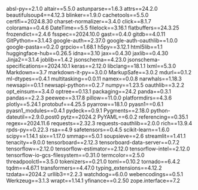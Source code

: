 absl-py==2.1.0
altair==5.5.0
astunparse==1.6.3
attrs==24.2.0
beautifulsoup4==4.12.3
blinker==1.9.0
cachetools==5.5.0
certifi==2024.8.30
charset-normalizer==3.4.0
click==8.1.7
colorama==0.4.6
DateTime==5.5
filelock==3.16.1
flatbuffers==24.3.25
frozendict==2.4.6
fsspec==2024.10.0
gast==0.4.0
gitdb==4.0.11
GitPython==3.1.43
google-auth==2.37.0
google-auth-oauthlib==1.0.0
google-pasta==0.2.0
grpcio==1.68.1
h5py==3.12.1
html5lib==1.1
huggingface-hub==0.26.5
idna==3.10
jax==0.4.30
jaxlib==0.4.30
Jinja2==3.1.4
joblib==1.4.2
jsonschema==4.23.0
jsonschema-specifications==2024.10.1
keras==2.12.0
libclang==18.1.1
lxml==5.3.0
Markdown==3.7
markdown-it-py==3.0.0
MarkupSafe==3.0.2
mdurl==0.1.2
ml-dtypes==0.4.1
multitasking==0.0.11
namex==0.0.8
narwhals==1.18.3
newsapi==0.1.1
newsapi-python==0.2.7
numpy==1.23.5
oauthlib==3.2.2
opt_einsum==3.4.0
optree==0.13.1
packaging==24.2
panda==0.3.1
pandas==2.2.3
peewee==3.17.8
pillow==11.0.0
platformdirs==4.3.6
plotly==5.24.1
protobuf==4.25.5
pyarrow==18.1.0
pyasn1==0.6.1
pyasn1_modules==0.4.1
pydeck==0.9.1
Pygments==2.18.0
python-dateutil==2.9.0.post0
pytz==2024.2
PyYAML==6.0.2
referencing==0.35.1
regex==2024.11.6
requests==2.32.3
requests-oauthlib==2.0.0
rich==13.9.4
rpds-py==0.22.3
rsa==4.9
safetensors==0.4.5
scikit-learn==1.6.0
scipy==1.14.1
six==1.17.0
smmap==5.0.1
soupsieve==2.6
streamlit==1.41.1
tenacity==9.0.0
tensorboard==2.12.3
tensorboard-data-server==0.7.2
tensorflow==2.12.0
tensorflow-estimator==2.12.0
tensorflow-intel==2.12.0
tensorflow-io-gcs-filesystem==0.31.0
termcolor==2.5.0
threadpoolctl==3.5.0
tokenizers==0.21.0
toml==0.10.2
tornado==6.4.2
tqdm==4.67.1
transformers==4.47.0
typing_extensions==4.12.2
tzdata==2024.2
urllib3==2.2.3
watchdog==6.0.0
webencodings==0.5.1
Werkzeug==3.1.3
wrapt==1.14.1
yfinance==0.2.50
zope.interface==7.2

